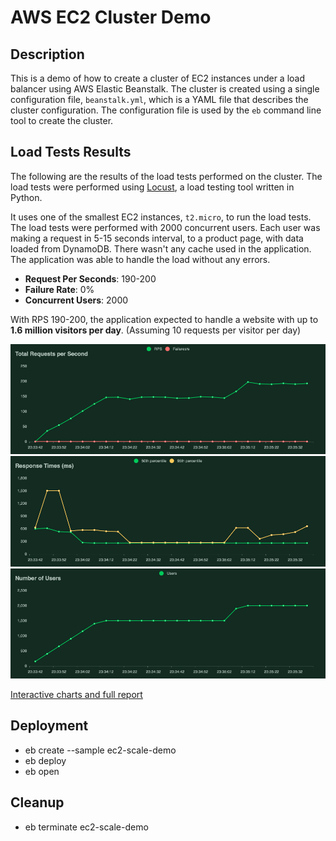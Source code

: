 # AWS EC2 Cluster Demo

## Description

This is a demo of how to create a cluster of EC2 instances under a load balancer using AWS Elastic Beanstalk. The cluster is created using a single configuration file, `beanstalk.yml`, which is a YAML file that describes the cluster configuration. The configuration file is used by the `eb` command line tool to create the cluster.


## Load Tests Results

The following are the results of the load tests performed on the cluster. The load tests were performed using [Locust](https://locust.io/), a load testing tool written in Python.

It uses one of the smallest EC2 instances, `t2.micro`, to run the load tests. The load tests were performed  with 2000 concurrent users. Each user was making a request in 5-15 seconds interval, to a product page, with data loaded from DynamoDB.
There wasn't any cache used in the application. The application was able to handle the load without any errors.

- **Request Per Seconds**: 190-200
- **Failure Rate**: 0%
- **Concurrent Users**: 2000

With RPS 190-200, the application expected to handle a website with up to **1.6 million visitors per day**. (Assuming 10 requests per visitor per day)

![RPS](total_requests_per_second_1685606386.png)
![Response Time](response_times_(ms)_1685606488.png)
![Users](number_of_users_1685606488.png)

[Interactive charts and full report](report_1685565337.488435.html)


## Deployment

- eb create --sample ec2-scale-demo
- eb deploy
- eb open

## Cleanup

- eb terminate ec2-scale-demo